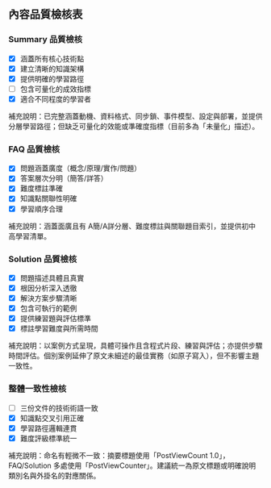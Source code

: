## 內容品質檢核表

### Summary 品質檢核
- [x] 涵蓋所有核心技術點
- [x] 建立清晰的知識架構
- [x] 提供明確的學習路徑
- [ ] 包含可量化的成效指標
- [x] 適合不同程度的學習者

補充說明：已完整涵蓋動機、資料格式、同步鎖、事件模型、設定與部署，並提供分層學習路徑；但缺乏可量化的效能或準確度指標（目前多為「未量化」描述）。

### FAQ 品質檢核
- [x] 問題涵蓋廣度（概念/原理/實作/問題）
- [x] 答案層次分明（簡答/詳答）
- [x] 難度標註準確
- [x] 知識點關聯性明確
- [x] 學習順序合理

補充說明：涵蓋面廣且有 A簡/A詳分層、難度標註與關聯題目索引，並提供初中高學習清單。

### Solution 品質檢核
- [x] 問題描述具體且真實
- [x] 根因分析深入透徹
- [x] 解決方案步驟清晰
- [x] 包含可執行的範例
- [x] 提供練習題與評估標準
- [x] 標註學習難度與所需時間

補充說明：以案例方式呈現，具體可操作且含程式片段、練習與評估；亦提供步驟時間評估。個別案例延伸了原文未細述的最佳實務（如原子寫入），但不影響主題一致性。

### 整體一致性檢核
- [ ] 三份文件的技術術語一致
- [x] 知識點交叉引用正確
- [x] 學習路徑邏輯連貫
- [x] 難度評級標準統一

補充說明：命名有輕微不一致：摘要標題使用「PostViewCount 1.0」，FAQ/Solution 多處使用「PostViewCounter」。建議統一為原文標題或明確說明類別名與外掛名的對應關係。